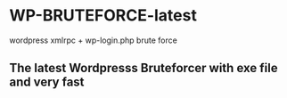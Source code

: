 # WP-BRUTEFORCE-latest
wordpress xmlrpc + wp-login.php brute force
## The latest Wordpresss Bruteforcer with exe file and very fast
